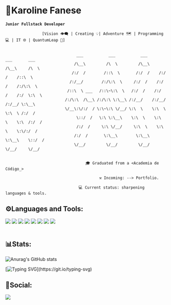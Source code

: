  
# 🧩Karoline Fanese 


**`Junior Fullstack Developer`**
 
                    [Vision 👁️‍🗨️ | Creating 💡| Adventure 🗺️ | Programming 💻 | IT 🌐 | QuantumLeap 🎯]


                                   ___           ___           ___       ___       ___     
                                  /\__\         /\  \         /\__\     /\__\     /\  \ 
                                 /:/  /        /::\  \       /:/  /    /:/  /    /::\  \   
                                /:/__/        /:/\:\  \     /:/  /    /:/  /    /:/\:\  \
                               /::\  \ ___   /::\~\:\  \   /:/  /    /:/  /    /:/  \:\  \
                              /:/\:\  /\__\ /:/\:\ \:\__\ /:/__/    /:/__/    /:/__/ \:\__\
                              \/__\:\/:/  / \:\~\:\ \/__/ \:\  \    \:\  \    \:\  \ /:/  /
                                   \::/  /   \:\ \:\__\    \:\  \    \:\  \    \:\  /:/  / 
                                   /:/  /     \:\ \/__/     \:\  \    \:\  \    \:\/:/  /
                                  /:/  /       \:\__\        \:\__\    \:\__\    \::/  /    
                                  \/__/         \/__/         \/__/     \/__/     \/__/ 
 
 
                                       🎓 Graduated from a <Academia de Código_>
  
                                             ⚒️ Incoming: --> Portfolio.
                                                        
                                    💻 Current status: sharpening languages & tools.
                                  
                                                  
                                              
                        
## ⚙️Languages and Tools:

![](https://img.shields.io/badge/HTML5-black?style=for-the-badge&logo=html5&logoColor=orange)
![](https://img.shields.io/badge/CSS3-black?style=for-the-badge&logo=css3&logoColor=blue)
![](https://img.shields.io/badge/JavaScript-black?style=for-the-badge&logo=javascript&logoColor=yellow)
![](https://img.shields.io/badge/Java-black?style=for-the-badge&logo=openjdk&logoColor=brown)
![](https://img.shields.io/badge/Spring-black?style=for-the-badge&logo=spring&logoColor=green)
![](https://img.shields.io/badge/GIT-black?style=for-the-badge&logo=git&logoColor=orang)
![](https://img.shields.io/badge/Visual_Studio_Code-black?style=for-the-badge&logo=visual%15studio%15code&logoColor=white)
![](https://img.shields.io/badge/IntelliJ_IDEA-000000.svg?style=for-the-badge&logo=intellij-idea&logoColor=violet)
<br></br>
## 📊Stats:

![Anurag's GitHub stats](https://github-readme-stats.vercel.app/api?username=iFanese&show_icons=true&theme=highcontrast)

[![Typing SVG](https://readme-typing-svg.demolab.com?font=Fira+Code&pause=1000&color=24FFF9&background=000000&width=435&height=40&lines=Programmer%3A++A+machine+that+turns;coffee+into+code.)](https://git.io/typing-svg)

## 📢Social:
[![](https://img.shields.io/badge/LinkedIn-0077B5?style=for-the-badge&logo=linkedin&logoColor=white)](https://www.linkedin.com/in/karoline-fanese/)


